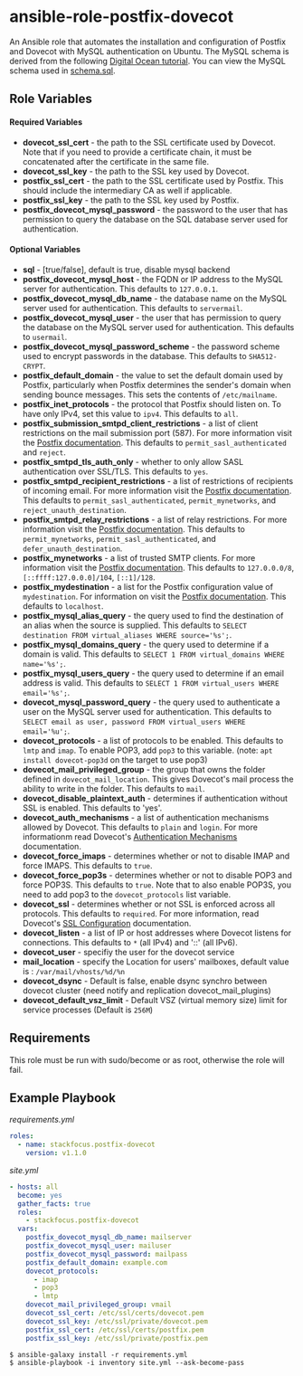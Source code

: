 # ansible-role-postfix-dovecot
An Ansible role that automates the installation and configuration of Postfix and Dovecot with MySQL authentication on Ubuntu. The MySQL schema is derived from the following
[Digital Ocean tutorial](https://www.digitalocean.com/community/tutorials/how-to-configure-a-mail-server-using-postfix-dovecot-mysql-and-spamassassin).
You can view the MySQL schema used in [schema.sql](schema.sql).

## Role Variables

#### Required Variables
* **dovecot_ssl_cert** - the path to the SSL certificate used by Dovecot. Note that if you need to provide a certificate chain,
it must be concatenated after the certificate in the same file.
* **dovecot_ssl_key** - the path to the SSL key used by Dovecot.
* **postfix_ssl_cert** - the path to the SSL certificate used by Postfix. This should include the intermediary CA as well if applicable.
* **postfix_ssl_key** - the path to the SSL key used by Postfix.
* **postfix_dovecot_mysql_password** - the password to the user that has permission to query the database on the SQL database server used for authentication.

#### Optional Variables
* **sql** - [true/false], default is true, disable mysql backend
* **postfix_dovecot_mysql_host** - the FQDN or IP address to the MySQL server for authentication. This defaults to `127.0.0.1`.
* **postfix_dovecot_mysql_db_name** - the database name on the MySQL server used for authentication. This defaults to `servermail`.
* **postfix_dovecot_mysql_user** - the user that has permission to query the database on the MySQL server used for authentication. This defaults to `usermail`.
* **postfix_dovecot_mysql_password_scheme** - the password scheme used to encrypt passwords in the database. This defaults to `SHA512-CRYPT`.
* **postfix_default_domain** - the value to set the default domain used by Postfix, particularly when Postfix determines the sender's domain when sending bounce messages. This sets the contents of `/etc/mailname`.
* **postfix_inet_protocols** - the protocol that Postfix should listen on. To have only IPv4, set this value to `ipv4`. This defaults to `all`.
* **postfix_submission_smtpd_client_restrictions** - a list of client restrictions on the mail submission port (587). For more information visit the [Postfix documentation](http://www.postfix.org/postconf.5.html#smtpd_client_restrictions).
This defaults to `permit_sasl_authenticated` and `reject`.
* **postfix_smtpd_tls_auth_only** - whether to only allow SASL authentication over SSL/TLS. This defaults to `yes`.
* **postfix_smtpd_recipient_restrictions** - a list of restrictions of recipients of incoming email. For more information visit the [Postfix documentation](http://www.postfix.org/postconf.5.html#smtpd_recipient_restrictions).
This defaults to `permit_sasl_authenticated`, `permit_mynetworks`, and `reject_unauth_destination`.
* **postfix_smtpd_relay_restrictions** - a list of relay restrictions. For more information visit the [Postfix documentation](http://www.postfix.org/postconf.5.html#smtpd_relay_restrictions).
This defaults to `permit_mynetworks`, `permit_sasl_authenticated`, and `defer_unauth_destination`.
* **postfix_mynetworks** - a list of trusted SMTP clients. For more information visit the [Postfix documentation](http://www.postfix.org/postconf.5.html#mynetworks).
This defaults to `127.0.0.0/8`, `[::ffff:127.0.0.0]/104`, `[::1]/128`.
* **postfix_mydestination** - a list for the Postfix configuration value of `mydestination`. For information on visit the [Postfix documentation](http://www.postfix.org/postconf.5.html#mydestination).
This defaults to `localhost`.
* **postfix_mysql_alias_query** - the query used to find the destination of an alias when the source is supplied. This defaults to `SELECT destination FROM virtual_aliases WHERE source='%s';`.
* **postfix_mysql_domains_query** - the query used to determine if a domain is valid. This defaults to `SELECT 1 FROM virtual_domains WHERE name='%s';`.
* **postfix_mysql_users_query** - the query used to determine if an email address is valid. This defaults to `SELECT 1 FROM virtual_users WHERE email='%s';`.
* **dovecot_mysql_password_query** - the query used to authenticate a user on the MySQL server used for authentication. This defaults to `SELECT email as user, password FROM virtual_users WHERE email='%u';`.
* **dovecot_protocols** - a list of protocols to be enabled. This defaults to `lmtp` and `imap`. To enable POP3, add `pop3` to this variable. (note: `apt install dovecot-pop3d` on the target to use pop3)  
* **dovecot_mail_privileged_group** - the group that owns the folder defined in `dovecot_mail_location`.
This gives Dovecot's mail process the ability to write in the folder. This defaults to `mail`.
* **dovecot_disable_plaintext_auth** - determines if authentication without SSL is enabled. This defaults to 'yes'.
* **dovecot_auth_mechanisms** - a list of authentication mechanisms allowed by Dovecot. This defaults to `plain` and `login`.
For more informationm read Dovecot's [Authentication Mechanisms](http://wiki2.dovecot.org/Authentication/Mechanisms) documentation.
* **dovecot_force_imaps** - determines whether or not to disable IMAP and force IMAPS. This defaults to `true`.
* **dovecot_force_pop3s** - determines whether or not to disable POP3 and force POP3S. This defaults to `true`.
Note that to also enable POP3S, you need to add pop3 to the `dovecot_protocols` list variable.
* **dovecot_ssl** - determines whether or not SSL is enforced across all protocols. This defaults to `required`.
For more information, read Dovecot's [SSL Configuration](http://wiki.dovecot.org/SSL/DovecotConfiguration) documentation.
* **dovecot_listen** - a list of IP or host addresses where Dovecot listens for connections. This defaults to `*` (all IPv4) and '::' (all IPv6).
* **dovecot_user** - specifiy the user for the dovecot service
* **mail_location** - specify the Location for users' mailboxes, default value is : `/var/mail/vhosts/%d/%n`
* **dovecot_dsync** - Default is false, enable dsync synchro between dovecot cluster (need notify and replication dovecot_mail_plugins)
* **dovecot_default_vsz_limit** - Default VSZ (virtual memory size) limit for service processes (Default is `256M`)

## Requirements

This role must be run with sudo/become or as root, otherwise the role will fail.

## Example Playbook

_requirements.yml_
```yaml
roles:
  - name: stackfocus.postfix-dovecot
    version: v1.1.0
```

_site.yml_
```yaml
- hosts: all
  become: yes
  gather_facts: true
  roles:
    - stackfocus.postfix-dovecot
  vars:
    postfix_dovecot_mysql_db_name: mailserver
    postfix_dovecot_mysql_user: mailuser
    postfix_dovecot_mysql_password: mailpass
    postfix_default_domain: example.com
    dovecot_protocols:
      - imap
      - pop3
      - lmtp
    dovecot_mail_privileged_group: vmail
    dovecot_ssl_cert: /etc/ssl/certs/dovecot.pem
    dovecot_ssl_key: /etc/ssl/private/dovecot.pem
    postfix_ssl_cert: /etc/ssl/certs/postfix.pem
    postfix_ssl_key: /etc/ssl/private/postfix.pem

```


```
$ ansible-galaxy install -r requirements.yml
$ ansible-playbook -i inventory site.yml --ask-become-pass
```
